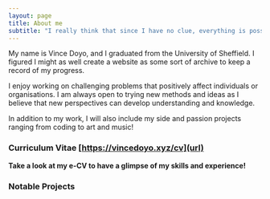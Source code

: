 ```yaml
---
layout: page
title: About me
subtitle: "I really think that since I have no clue, everything is possible" 
---
```


My name is Vince Doyo, and I graduated from the University of Sheffield. I figured I might as well create a website as some sort of archive to keep a record of my progress. 

I enjoy working on challenging problems that positively affect individuals or organisations. I am always open to trying new methods and ideas as I believe that new perspectives can develop understanding and knowledge.

In addition to my work, I will also include my side and passion projects ranging from coding to art and music!

### Curriculum Vitae [https://vincedoyo.xyz/cv](url)
**Take a look at my e-CV to have a glimpse of my skills and experience!**


### Notable Projects

